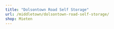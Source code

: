 ```yaml
---
title: "Dolsontown Road Self Storage"
url: /middletown/dolsontown-road-self-storage/
shop: Mieten
---
```

